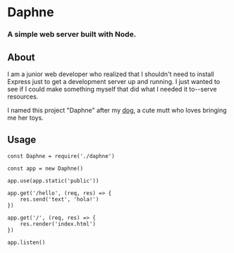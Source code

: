 # Daphne

### A simple web server built with Node.

## About

I am a junior web developer who realized that I shouldn't need to install Express just to 
get a development server up and running. I just wanted to see if I could make something 
myself that did what I needed it to--serve resources.

I named this project "Daphne" after my [dog](http://res.cloudinary.com/ddy54k4ks/image/upload/v1488487770/daphne/daph.jpg), a cute mutt who loves bringing me her toys.

## Usage

```
const Daphne = require('./daphne')

const app = new Daphne()

app.use(app.static('public'))

app.get('/hello', (req, res) => {
    res.send('text', 'hola!')
})

app.get('/', (req, res) => {
    res.render('index.html')
})

app.listen()
```
